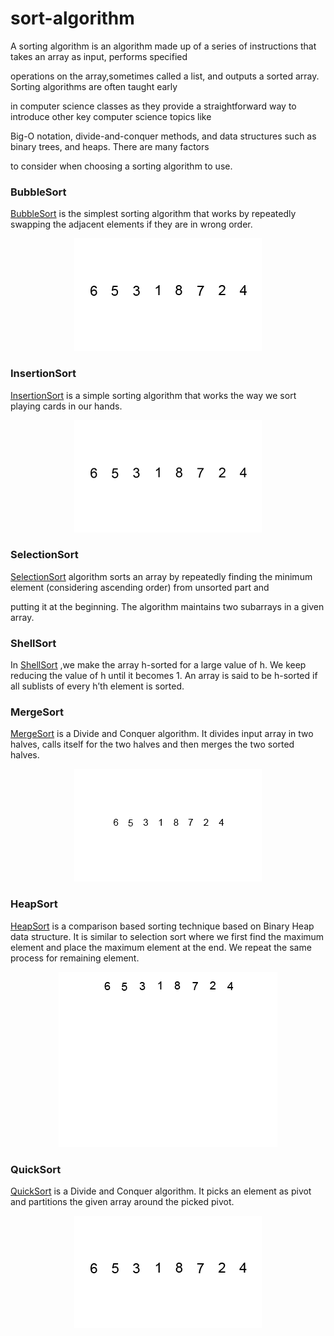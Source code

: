 # sort-algorithm

A sorting algorithm is an algorithm made up of a series of instructions that takes an array as input, performs specified

operations on the array,sometimes called a list, and outputs a sorted array. Sorting algorithms are often taught early

in computer science classes as they provide a straightforward way to introduce other key computer science topics like

Big-O notation, divide-and-conquer methods, and data structures such as binary trees, and heaps. There are many factors

to consider when choosing a sorting algorithm to use.

### BubbleSort

[BubbleSort](https://github.com/Damon-Salvatore/sort-algorithm/blob/master/SortAlgorithm/BubbleSortAlgorithm.cs) is the simplest sorting algorithm that works by repeatedly swapping the adjacent elements if they are in wrong order.

<p align="center">
<img src="https://github.com/Damon-Salvatore/sort-algorithm/blob/master/images/BubbleSort.gif"/>
</p>

### InsertionSort

[InsertionSort](https://github.com/Damon-Salvatore/sort-algorithm/blob/master/SortAlgorithm/InsertSortAlgorithm.cs) is a simple sorting algorithm that works the way we sort playing cards in our hands.

<p align="center">
<img src="https://github.com/Damon-Salvatore/sort-algorithm/blob/master/images/InsertionSort.gif"/>
</p>

### SelectionSort

[SelectionSort](https://github.com/Damon-Salvatore/sort-algorithm/blob/master/SortAlgorithm/SelectionSortAlgorithm.cs) algorithm sorts an array by repeatedly finding the minimum element (considering ascending order) from unsorted part and

putting it at the beginning. The algorithm maintains two subarrays in a given array.

### ShellSort

In [ShellSort](https://github.com/Damon-Salvatore/sort-algorithm/blob/master/SortAlgorithm/ShellSortAlgorithm.cs) ,we make the array h-sorted for a large value of h. We keep reducing the value of h until it becomes 1. An array is said to be h-sorted if all sublists of every h’th element is sorted.

### MergeSort

[MergeSort](https://github.com/Damon-Salvatore/sort-algorithm/blob/master/SortAlgorithm/MergeSortAlgorithm.cs) is a Divide and Conquer algorithm. It divides input array in two halves, calls itself for the two halves and then merges the two sorted halves.

<p align="center">
<img src="https://github.com/Damon-Salvatore/sort-algorithm/blob/master/images/MergeSort.gif"/>
</p>

### HeapSort

[HeapSort](https://github.com/Damon-Salvatore/sort-algorithm/blob/master/SortAlgorithm/HeapSortAlgorithm.cs) is a comparison based sorting technique based on Binary Heap data structure. It is similar to selection sort where we first find the maximum element and place the maximum element at the end. We repeat the same process for remaining element.

<p align="center">
<img src="https://github.com/Damon-Salvatore/sort-algorithm/blob/master/images/HeapSort.gif"/>
</p>

### QuickSort

[QuickSort](https://github.com/Damon-Salvatore/sort-algorithm/blob/master/SortAlgorithm/QuickSortAlgorithm.cs) is a Divide and Conquer algorithm. It picks an element as pivot and partitions the given array around the picked pivot.

<p align="center">
<img src="https://github.com/Damon-Salvatore/sort-algorithm/blob/master/images/QuickSort.gif"/>
</p>
